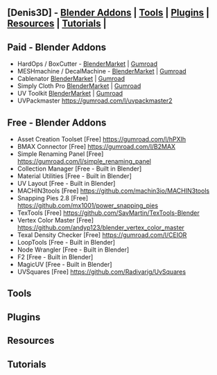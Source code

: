 ## [Denis3D] - [Blender Addons](#blender) | [Tools](#tools) | [Plugins](#plugins) | [Resources](#resources) | [Tutorials](#tutorials) |

<a name="blender"></a>
## Paid - Blender Addons

- HardOps / BoxCutter - [BlenderMarket](https://blendermarket.com/creators/teamc?ref=378) |  [Gumroad](https://gumroad.com/a/30282867)
- MESHmachine / DecalMachine - [BlenderMarket](https://blendermarket.com/creators/machin3?ref=378) | [Gumroad](https://gumroad.com/a/147723379)
- Cablenator [BlenderMarket](https://blendermarket.com/creators/sergey-kritskiy?ref=378) | [Gumroad](https://gumroad.com/a/875435123/oNtwv)
- Simply Cloth Pro [BlenderMarket](https://blendermarket.com/creators/vjaceslavt?ref=378) | [Gumroad](https://gumroad.com/a/531502195)
- UV Toolkit [BlenderMarket](https://blendermarket.com/creators/alexdev?ref=378) | [Gumroad](https://gumroad.com/a/447616115)
- UVPackmaster https://gumroad.com/l/uvpackmaster2


## Free - Blender Addons

- Asset Creation Toolset [Free] https://gumroad.com/l/hPXIh
- BMAX Connector [Free] https://gumroad.com/l/B2MAX
- Simple Renaming Panel [Free] https://gumroad.com/l/simple_renaming_panel
- Collection Manager [Free - Built in Blender]
- Material Utilities [Free - Built in Blender]
- UV Layout [Free - Built in Blender]
- MACHIN3tools [Free] https://github.com/machin3io/MACHIN3tools
- Snapping Pies 2.8 [Free] https://github.com/mx1001/power_snapping_pies
- TexTools [Free] https://github.com/SavMartin/TexTools-Blender
- Vertex Color Master [Free] https://github.com/andyp123/blender_vertex_color_master
- Texal Density Checker [Free] https://gumroad.com/l/CEIOR
- LoopTools [Free - Built in Blender]  
- Node Wrangler [Free - Built in Blender] 
- F2 [Free - Built in Blender] 
- MagicUV [Free - Built in Blender] 
- UVSquares [Free] https://github.com/Radivarig/UvSquares

<a name="tools"></a>
## Tools

<a name="plugins"></a>
## Plugins

<a name="resources"></a>
## Resources

<a name="tutorials"></a>
## Tutorials
